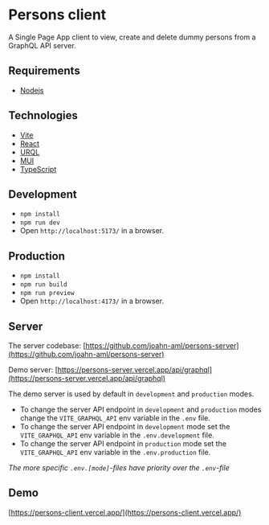 # Persons client

A Single Page App client to view, create and delete dummy persons from a GraphQL API server.

## Requirements

- [Nodejs](https://nodejs.org/en)

## Technologies

- [Vite](https://vitejs.dev/)
- [React](https://react.dev/)
- [URQL](https://formidable.com/open-source/urql/)
- [MUI](https://mui.com/)
- [TypeScript](https://www.typescriptlang.org/)

## Development

- `npm install`
- `npm run dev`
- Open `http://localhost:5173/` in a browser.

## Production

- `npm install`
- `npm run build`
- `npm run preview`
- Open `http://localhost:4173/` in a browser.

## Server

The server codebase:
[https://github.com/joahn-aml/persons-server](https://github.com/joahn-aml/persons-server)

Demo server:
[https://persons-server.vercel.app/api/graphql](https://persons-server.vercel.app/api/graphql)

The demo server is used by default in `development` and `production` modes.

- To change the server API endpoint in `development` and `production` modes change the `VITE_GRAPHQL_API` env variable in the `.env` file.
- To change the server API endpoint in `development` mode set the `VITE_GRAPHQL_API` env variable in the `.env.development` file.
- To change the server API endpoint in `production` mode set the `VITE_GRAPHQL_API` env variable in the `.env.production` file.

_The more specific `.env.[mode]`-files have priority over the `.env`-file_

## Demo

[https://persons-client.vercel.app/](https://persons-client.vercel.app/)
